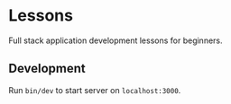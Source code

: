 # Lessons

Full stack application development lessons for beginners.

## Development

Run `bin/dev` to start server on `localhost:3000`.
